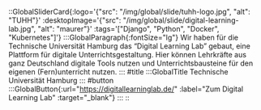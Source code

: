 ::GlobalSliderCard{:logo='{"src": "/img/global/slide/tuhh-logo.jpg", "alt": "TUHH"}' :desktopImage='{"src": "/img/global/slide/digital-learning-lab.jpg", "alt": "maurer"}' :tags='["Django", "Python", "Docker", "Kubernetes"]'}
:::GlobalParagraph{:fontSize="lg"}
Wir haben für die Technische Universität Hamburg das “Digital Learning Lab” gebaut, eine Plattform für digitale Unterrichtsgestaltung. Hier können Lehrkräfte aus ganz Deutschland digitale Tools nutzen und Unterrichtsbausteine für den eigenen (Fern)unterricht nutzen.
:::
#title
:::GlobalTitle
Technische Universität Hamburg
:::
#button
:::GlobalButton{:url="https://digitallearninglab.de/" :label="Zum Digital Learning Lab" :target="_blank"}
:::
::
